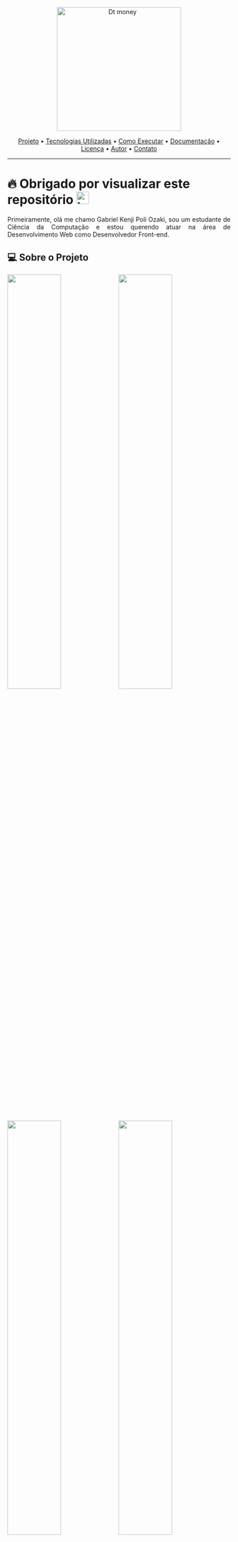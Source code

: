 <p align="center">
   <img src="./public/images/Banner.svg" alt="Dt money" width="280"/>
</p>

<div align="center">
 <a href="#projeto">Projeto</a> •
 <a href="#tecnologias">Tecnologias Utilizadas</a> •
 <a href="#execucao">Como Executar</a> •
 <a href="#documentacao">Documentação</a> •
 <a href="#licenca">Licença</a> •
 <a href="#autor">Autor</a> •
 <a href="#contato">Contato</a> 
</div>

--------------------------- 

# :fire: <Strong> Obrigado por visualizar este repositório </Strong> <img src="https://user-images.githubusercontent.com/1303154/88677602-1635ba80-d120-11ea-84d8-d263ba5fc3c0.gif" width="28px" alt="hi">

<p align="justify"> Primeiramente, olá me chamo Gabriel Kenji Poli Ozaki, sou um estudante de Ciência da Computação e estou querendo atuar na área de Desenvolvimento Web como Desenvolvedor Front-end. </p>

## :computer: <strong id="projeto">Sobre o Projeto </strong>

<img src="./public/images/HomePage.jpg" width="49%" height="49%"/> 
<img src="./public/images/Pagamento.jpg" width="49%" height="49%"/> 
<img src="./public/images/Preview.jpg" width="49%" height="49%"/> 
<img src="./public/images/Post.jpg" width="49%" height="49%" />

<p align="justify"><strong>Ig.News</strong> é um app voltado ao <strong>consumo de Blog</strong> contendo Posts com conteúdos para assinantes e prévias para não assinantes, e utilizando Next.js com conceitos de SSG e SSR, gerando mais performance e indexação.<p>

### :pushpin: Funcionabilidades

- [x] Sistema de Login e autenticação atribuídos através da conta do usuário no Github
   - [x] Permite o usuário efetuar compra do plano de assinatura (anual ou mensal através do Stripe)
- [x] Aplicação faz um autorreconhecimento no status de assinatura dos usuários
   - [x] Somente usuários contendo uma assinatura ativa poderão visualizar o conteúdo completo do Post
- [x] Usuários com uma assinatura não ativa conseguirão visualizar uma prévia do conteúdo no Post
- [] TESTE

### :triangular_ruler: Layout

<p>Você pode visualizar o layout do projeto através <a href="https://www.figma.com/file/jo6h7zRqOZpnuVii0jqx8T/ig.news">desse link</a>. É necessário ter conta no <a href="https://www.figma.com/">Figma</a> para acessá-lo.</p>

<p align="justify">Essa aplicação Ig.News foi desenvolvida, através do Bootcamp Ignite organizada pela empresa Rocketseat e mentoreado pelo Diego Fernandes na trilha de ReactJS.</p>

## :rocket: <Strong id="tecnologias"> Tecnologias Utilizadas </Strong>

<p align="justify"> Este projeto foi desenvolvido utilizando as seguintes tecnologias: </p>

[![React Badge](https://img.shields.io/badge/-React-61DBFB?style=for-the-badge&labelColor=black&logo=react&logoColor=61DBFB)](https://reactjs.org/) [![Next JS](https://img.shields.io/badge/Nextjs-blueviolet.svg?style=for-the-badge&amp;logo=Next.js&amp;labelColor=000000&amp;logoWidth=20")](https://nextjs.org/) [![Stripe Badge](https://img.shields.io/badge/-Stripe-6666ff?style=for-the-badge&labelColor=black&logo=stripe&logoColor=6666ff)](https://stripe.com/br) [![FaunaDB Badge](https://img.shields.io/badge/-Faunadb-5900b3?style=for-the-badge&labelColor=black&logo=faunadb&logoColor=5900b3)](https://fauna.com/) [![Prismic CMS Badge](https://img.shields.io/badge/-Prismic-ffff00?style=for-the-badge&labelColor=black&logo=prismic&logoColor=ffff00)](https://prismic.io/) [![Typescript Badge](https://img.shields.io/badge/-Typescript-007acc?style=for-the-badge&labelColor=black&logo=typescript&logoColor=007acc)](https://www.typescriptlang.org/) [![SCSS Badge](https://img.shields.io/badge/-SASS-ff3399?style=for-the-badge&labelColor=black&logo=sass&logoColor=ff3399)](https://sass-lang.com/)

<ul>
  <li><a href="https://github.com/axios/axios" rel="nofollow">Axios</a></li>
  <li><a href="https://next-auth.js.org/" rel="nofollow">Next-auth</a></li>
  <li><a href="https://nextjs.org/docs/api-reference/next/router" rel="nofollow">Next/router</a></li>
</ul>

## :runner: <strong id="execucao"> Como executar o projeto </strong>

[![Yarn Badge](https://img.shields.io/badge/yarn-1.22.10-brightgreen)](https://classic.yarnpkg.com/en/docs/install/#windows-stable)

```bash
# Fazer o clone do Repositorio.
>> git clone https://github.com/WD-GabrielKenji/Application-Ignews.git
>> cd Application-Ignews >> code .
```
```bash
# Necessario baixar as dependencias necessárias e iniciar o servidor de desenvolvimento:

## Instalar as dependencias: 
>> yarn

## Iniciar o servidor de desenvolvimento:
>> yarn dev
```
```bash
# Para inserir os dados da aplicação:

## Configurar o Prismic:
>> Seguir: https://imgur.com/gallery/ofP1r8M  
## Definir a variável de ambiente do Prismic:
>> Criar o arquivo: .env.local
    >> PRISMIC_API_ENDPOINT=#Adicionar aqui o ENDPOINT

# Reinicie o servidor de desenvolvimento quando terminar de inserir a variável de ambiente!
```
```bash
# Instalar a CLI do Stripe para verificar os eventos do webhook:

## CLI Stripe: 
>> https://stripe.com/docs/stripe-cli

## Insira em seu Terminal:
>> stripe listen --forward-to localhost:3000/api/webhooks 
```

<pre>
Agora basta acessar <a href="http://localhost:3000" rel="nofollow"><code>localhost:3000</code></a> no seu Browser e usufruir da aplicação!
</pre>

## :book: <strong id="documentacao"> Detalhes aprofundados sobre o projeto </strong>

<details>
<summary>
  Documentação com os detalhes do projeto...
</summary>

<p align="justify"> *Em construção...* </p>

</details>

## :closed_book: <strong id="licenca"> Licença </strong>

<img alt="GitHub" src="https://img.shields.io/github/license/facebook/react"/>

Esse projeto esta sob a licença MIT. Veja o arquivo [LICENSE](LICENSE) para mais detalhes.

## :boy: <strong id="autor"> Autor </strong>

<a href="https://github.com/WD-GabrielKenji">
 <img style="border-radius: 50%;" src="https://avatars.githubusercontent.com/u/77596710?s=400&u=70de2ffcac45b9e0db00c828fe785d4a76ac3f65&v=4" width="100px;" alt=""/>
 <br />
 <sub><b>Gabriel Kenji Poli Ozaki</b></sub></a> <a href="https://github.com/WD-GabrielKenji" title="Perfil Github"> :star2: 
</a>


Feito de ❤️ por Gabriel Kenji Poli Ozaki - Desenvolvedor Front-end 👋🏽

### :mailbox_with_mail: <strong id="contato"> Redes Sociais para Contato: </strong>

<p> Entre em contato, atraves destas redes sociais: </p>

[![Linkedin Badge](https://img.shields.io/badge/-Gabriel_Kenji_Poli_Ozaki-0e76a8?style=flat&labelColor=0e76a8&logo=linkedin&logoColor=white)](https://www.linkedin.com/in/wdkenji/)  [![Mail Badge](https://img.shields.io/badge/-@biel.kenjii-C63381?style=flat&labelColor=C63381&logo=instagram&logoColor=white)](https://www.instagram.com/biel.kenjii/)  [![Mail Badge](https://img.shields.io/badge/-g.kenjijss-c0392b?style=flat&labelColor=c0392b&logo=gmail&logoColor=white)](mailto:g.kenjijss@gmail.com)

[![GitHub followers](https://img.shields.io/github/followers/WD-GabrielKenji.svg?style=social&label=Follow&maxAge=2592000)](https://github.com/WD-GabrielKenji)

